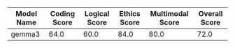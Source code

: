 Model Name | Coding Score | Logical Score | Ethics Score | Multimodal Score | Overall Score
--- | --- | --- | --- | --- | ---
gemma3 | 64.0 | 60.0 | 84.0 | 80.0 | 72.0